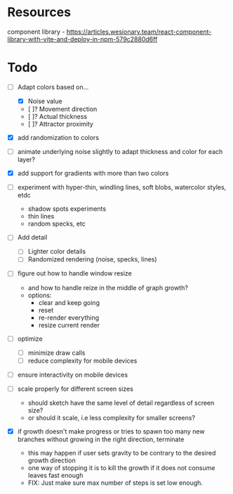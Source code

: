 # Resources
component library - https://articles.wesionary.team/react-component-library-with-vite-and-deploy-in-npm-579c2880d6ff

# Todo
- [ ] Adapt colors based on...
  - [X] Noise value
  - [ ]? Movement direction
  - [ ]? Actual thickness
  - [ ]? Attractor proximity

- [X] add randomization to colors

- [ ] animate underlying noise slightly to adapt thickness and color for each layer?

- [X] add support for gradients with more than two colors

- [ ] experiment with hyper-thin, windling lines, soft blobs, watercolor styles, etdc
  * shadow spots experiments
  * thin lines
  * random specks, etc

- [ ] Add detail
  - [ ] Lighter color details
  - [ ] Randomized rendering (noise, specks, lines)

- [ ] figure out how to handle window resize
  * and how to handle reize in the middle of graph growth?
  * options:
    * clear and keep going
    * reset
    * re-render everything
    * resize current render

- [ ] optimize
  - [ ] minimize draw calls
  - [ ] reduce complexity for mobile devices

- [ ] ensure interactivity on mobile devices

- [ ] scale properly for different screen sizes
  * should sketch have the same level of detail regardless of screen size?
  * or should it scale, i.e less complexity for smaller screens?

- [X] if growth doesn't make progress or tries to spawn too many new branches without growing in the right direction, terminate
  * this may happen if user sets gravity to be contrary to the desired growth direction
  * one way of stopping it is to kill the growth if it does not consume leaves fast enough
  * FIX: Just make sure max number of steps is set low enough.